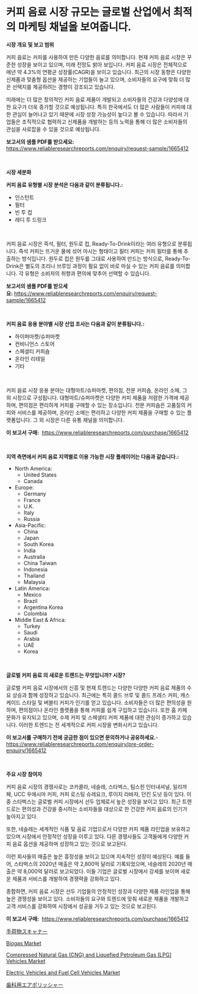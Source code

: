 <p><h1>커피 음료 시장 규모는 글로벌 산업에서 최적의 마케팅 채널을 보여줍니다.</h1></p><p><strong>시장 개요 및 보고 범위</strong></p>
<p><p>커피 음료는 커피를 사용하여 만든 다양한 음료를 의미합니다. 현재 커피 음료 시장은 꾸준한 성장을 보이고 있으며, 미래 전망도 밝아 보입니다. 커피 음료 시장은 전체적으로 매년 약 4.3%의 연평균 성장률(CAGR)을 보이고 있습니다. 최근의 시장 동향은 다양한 신제품과 맞춤형 옵션을 제공하는 기업들이 늘고 있으며, 소비자들의 요구에 맞춰 더 많은 선택지를 제공하려는 경향이 강조되고 있습니다.</p><p>미래에는 더 많은 창의적인 커피 음료 제품이 개발되고 소비자들의 건강과 다양성에 대한 요구가 더욱 증가할 것으로 예상됩니다. 특히 한국에서도 더 많은 사람들이 커피에 대한 관심이 늘어나고 있기 때문에 시장 성장 가능성이 높다고 볼 수 있습니다. 따라서 기업들은 조직적으로 협력하고 신제품을 개발하는 등의 노력을 통해 더 많은 소비자들의 관심을 사로잡을 수 있을 것으로 예상됩니다.</p></p>
<p><strong>보고서의 샘플 PDF를 받으세요:</strong> <a href="https://www.reliableresearchreports.com/enquiry/request-sample/1665412">https://www.reliableresearchreports.com/enquiry/request-sample/1665412</a></p>
<p>&nbsp;</p>
<p><strong>시장 세분화</strong></p>
<p><strong>커피 음료 유형별 시장 분석은 다음과 같이 분류됩니다.:</strong></p>
<p><ul><li>인스턴트</li><li>필터</li><li>빈 투 컵</li><li>레디 투 드링크</li></ul></p>
<p>&nbsp;</p>
<p><p>커피 음료 시장은 즉석, 필터, 원두로 컵, Ready-To-Drink이라는 여러 유형으로 분류됩니다. 즉석 커피는 뜨거운 물에 섞어 마시는 형태이고 필터 커피는 커피 필터를 통해 추출하는 방식입니다. 원두로 컵은 원두를 그대로 사용하여 만드는 방식으로, Ready-To-Drink은 별도의 조리나 브루잉 과정이 필요 없이 바로 마실 수 있는 커피 음료를 의미합니다. 각 유형은 소비자의 취향과 편의에 맞추어 선택할 수 있습니다.</p></p>
<p><strong>보고서의 샘플 PDF를 받으세요:</strong>&nbsp;<a href="https://www.reliableresearchreports.com/enquiry/request-sample/1665412">https://www.reliableresearchreports.com/enquiry/request-sample/1665412</a></p>
<p>&nbsp;</p>
<p><strong> 커피 음료 응용 분야별 시장 산업 조사는 다음과 같이 분류됩니다.:</strong></p>
<p><ul><li>하이퍼마켓/슈퍼마켓</li><li>컨비니언스 스토어</li><li>스페셜티 커피숍</li><li>온라인 리테일</li><li>기타</li></ul></p>
<p>&nbsp;</p>
<p><p>커피 음료 시장 응용 분야는 대형마트/슈퍼마켓, 편의점, 전문 커피숍, 온라인 소매, 그 외 시장으로 구성됩니다. 대형마트/슈퍼마켓은 다양한 커피 제품을 저렴한 가격에 제공하며, 편의점은 편리하게 커피를 구매할 수 있는 장소입니다. 전문 커피숍은 고품질의 커피와 서비스를 제공하며, 온라인 소매는 편리하고 다양한 커피 제품을 구매할 수 있는 플랫폼입니다. 그 외 시장은 다른 유통 채널을 의미합니다.</p></p>
<p><strong>이 보고서 구매:</strong>&nbsp; <a href="https://www.reliableresearchreports.com/purchase/1665412">https://www.reliableresearchreports.com/purchase/1665412</a></p>
<p>&nbsp;</p>
<p><strong>지역 측면에서 커피 음료 지역별로 이용 가능한 시장 플레이어는 다음과 같습니다.:</strong></p>
<p><ul>
    <li>
        North America:
        <ul>
            <li>United States</li>
            <li>Canada</li>
        </ul>
    </li>
    <li>
        Europe:
        <ul>
            <li>Germany</li>
            <li>France</li>
            <li>U.K.</li>
            <li>Italy</li>
            <li>Russia</li>
        </ul>
    </li>
    <li>
        Asia-Pacific:
        <ul>
            <li>China</li>
            <li>Japan</li>
            <li>South Korea</li>
            <li>India</li>
            <li>Australia</li>
            <li>China Taiwan</li>
            <li>Indonesia</li>
            <li>Thailand</li>
            <li>Malaysia</li>
        </ul>
    </li>
    <li>
        Latin America:
        <ul>
            <li>Mexico</li>
            <li>Brazil</li>
            <li>Argentina Korea</li>
            <li>Colombia</li>
        </ul>
    </li>
    <li>
        Middle East & Africa:
        <ul>
            <li>Turkey</li>
            <li>Saudi</li>
            <li>Arabia</li>
            <li>UAE</li>
            <li>Korea</li>
        </ul>
    </li>
    </ul></p>
<p>&nbsp;</p>
<p><strong>글로벌 커피 음료 의 새로운 트렌드는 무엇입니까? 시장?</strong></p>
<p><p>글로벌 커피 음료 시장에서의 신흥 및 현재 트렌드는 다양한 다양한 커피 음료 제품의 수요 상승과 함께 성장하고 있습니다. 최근에는 특히 콜드 브루 및 콜드 프레스 커피, 캐스케이드 스타일 및 버블티 커피가 인기를 얻고 있습니다. 소비자들은 더 많은 편의성을 원하며, 편의점이나 온라인 플랫폼을 통해 커피를 쉽게 구입하고 있습니다. 또한 홈 카페 문화가 유지되고 있으며, 수제 커피 및 스페셜티 커피 제품에 대한 관심이 증가하고 있습니다. 이러한 트렌드는 전 세계적으로 커피 시장을 변화시키고 있습니다.</p></p>
<p><strong>이 보고서를 구매하기 전에 궁금한 점이 있으면 문의하거나 공유하세요.</strong>- <a href="https://www.reliableresearchreports.com/enquiry/pre-order-enquiry/1665412">https://www.reliableresearchreports.com/enquiry/pre-order-enquiry/1665412</a></p>
<p>&nbsp;</p>
<p><strong>주요 시장 참여자</strong></p>
<p><p>커피 음료 시장의 경쟁사로는 코카콜라, 네슬레, 스타벅스, 팀스힌 인터내셔널, 일리까페, UCC 우에시마 커피, 커피 로스팅 슈레요크, 루이지 라바쟈, 던킨 도넛 등이 있다. 이 중 스타벅스는 글로벌 커피 시장에서 선두 업체로서 높은 성장을 보이고 있다. 최근 트렌드로는 편의성과 건강을 중시하는 소비자들을 대상으로 한 건강한 커피 음료의 인기가 높아지고 있다.</p><p>또한, 네슬레는 세계적인 식품 및 음료 기업으로서 다양한 커피 제품 라인업을 보유하고 있으며 시장에서 안정적인 성장을 이루고 있다. 다른 경쟁사들도 고객들에게 다양한 커피 음료 옵션을 제공하며 성장하고 있는 것으로 보고된다.</p><p>이런 회사들의 매출은 높은 흥정성을 보이고 있으며 지속적인 성장이 예상된다. 예를 들어, 스타벅스의 2020년 매출은 약 2,800억 달러로 기록되었으며, 네슬레의 2020년 매출은 약 8,000억 달러로 보고되었다. 이들 기업은 글로벌 시장에서 강세를 보이며 새로운 제품과 서비스를 개발하여 경쟁력을 강화하고 있다.</p><p>종합하면, 커피 음료 시장은 선두 기업들의 안정적인 성장과 다양한 제품 라인업을 통해 높은 경쟁성을 보이고 있다. 소비자들의 요구와 트렌드에 맞춰 새로운 제품을 개발하고 고객 서비스를 강화하여 시장에서 성공을 거두고 있는 것으로 보고된다.</p></p>
<p><strong>이 보고서 구매:</strong>&nbsp;&nbsp;<a href="https://www.reliableresearchreports.com/purchase/1665412">https://www.reliableresearchreports.com/purchase/1665412</a></p>
<p><p><a href="https://github.com/MosesSpinka1914/Market-Research-Report-List-1/blob/main/312809415949.md">手荷物スキャナー</a></p><p><a href="https://github.com/prosalinda88/Market-Research-Report-List-3/blob/main/biogas-market.md">Biogas Market</a></p><p><a href="https://issuu.com/reportprime-2/docs/compressed-natural-gas-cng-and-liquefied-petroleum">Compressed Natural Gas (CNG) and Liquefied Petroleum Gas (LPG) Vehicles Market</a></p><p><a href="https://issuu.com/reportprime-2/docs/electric-vehicles-and-fuel-cell-vehicles-market-si">Electric Vehicles and Fuel Cell Vehicles Market</a></p><p><a href="https://github.com/bevdtkn4419963/Market-Research-Report-List-1/blob/main/847301915948.md">歯科用エアポリッシャー</a></p></p>
